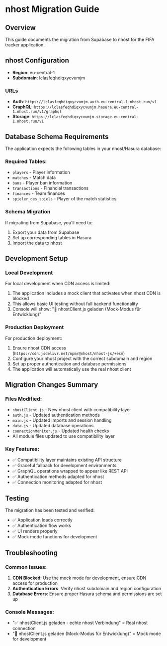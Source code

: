 # nhost Migration Guide

## Overview
This guide documents the migration from Supabase to nhost for the FIFA tracker application.

## nhost Configuration
- **Region**: eu-central-1
- **Subdomain**: lclasfeqhdiqxycvumjm

### URLs
- **Auth**: `https://lclasfeqhdiqxycvumjm.auth.eu-central-1.nhost.run/v1`
- **GraphQL**: `https://lclasfeqhdiqxycvumjm.hasura.eu-central-1.nhost.run/v1/graphql`
- **Storage**: `https://lclasfeqhdiqxycvumjm.storage.eu-central-1.nhost.run/v1`

## Database Schema Requirements
The application expects the following tables in your nhost/Hasura database:

### Required Tables:
- `players` - Player information
- `matches` - Match data
- `bans` - Player ban information
- `transactions` - Financial transactions
- `finances` - Team finances
- `spieler_des_spiels` - Player of the match statistics

### Schema Migration
If migrating from Supabase, you'll need to:
1. Export your data from Supabase
2. Set up corresponding tables in Hasura
3. Import the data to nhost

## Development Setup

### Local Development
For local development when CDN access is limited:
1. The application includes a mock client that activates when nhost CDN is blocked
2. This allows basic UI testing without full backend functionality
3. Console will show: "🔧 nhostClient.js geladen (Mock-Modus für Entwicklung)"

### Production Deployment
For production deployment:
1. Ensure nhost CDN access (`https://cdn.jsdelivr.net/npm/@nhost/nhost-js/+esm`)
2. Configure your nhost project with the correct subdomain and region
3. Set up proper authentication and database permissions
4. The application will automatically use the real nhost client

## Migration Changes Summary

### Files Modified:
- `nhostClient.js` - New nhost client with compatibility layer
- `auth.js` - Updated authentication methods
- `main.js` - Updated imports and session handling
- `data.js` - Updated database operations
- `connectionMonitor.js` - Updated health checks
- All module files updated to use compatibility layer

### Key Features:
- ✅ Compatibility layer maintains existing API structure
- ✅ Graceful fallback for development environments
- ✅ GraphQL operations wrapped to appear like REST API
- ✅ Authentication methods adapted for nhost
- ✅ Connection monitoring adapted for nhost

## Testing
The migration has been tested and verified:
- ✅ Application loads correctly
- ✅ Authentication flow works
- ✅ UI renders properly
- ✅ Mock mode functions for development

## Troubleshooting

### Common Issues:
1. **CDN Blocked**: Use the mock mode for development, ensure CDN access for production
2. **Authentication Errors**: Verify nhost subdomain and region configuration
3. **Database Errors**: Ensure proper Hasura schema and permissions are set up

### Console Messages:
- "✅ nhostClient.js geladen - echte nhost Verbindung" = Real nhost connection
- "🔧 nhostClient.js geladen (Mock-Modus für Entwicklung)" = Mock mode for development